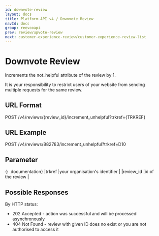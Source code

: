 ```yaml
---
id: downvote-review
layout: docs
title: Platform API v4 / Downvote Review
navId: docs
group: reevooapi
prev: review/upvote-review
next: customer-experience-review/customer-experience-review-list
---
```


# Downvote Review

Increments the not_helpful attribute of the review by 1.

<div class="warning">
  It is your responsibility to restrict users of your website from sending multiple requests for the same review.
</div>

## URL Format
POST /v4/reviews/{review_id}/increment_unhelpful?trkref={TRKREF}

## URL Example
POST /v4/reviews/882783/increment_unhelpful?trkref=D10

## Parameter

{: .documentation}
|trkref          |your organisation's identifier  |
|review_id       |id of the review                |

## Possible Responses

By HTTP status:

 * 202 Accepted - action was successful and will be processed asynchronously
 * 404 Not Found - review with given ID does no exist or you are not authorised to access it
